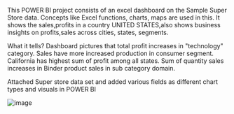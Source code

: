 This POWER BI project consists of an excel dashboard on the Sample Super Store data. Concepts like Excel functions, charts, maps are used in this. 
It shows the sales,profits in a country UNITED STATES,also shows business insights on profits,sales across cities, states, segments.

What it tells?
Dashboard pictures that total profit increases in "technology" category.
Sales have more increased production in consumer segment.
California has highest sum of profit among all states.
Sum of quantity sales increases in Binder product sales in sub category domain.

Attached Super store data set and added various fields as different chart types and visuals in POWER BI

![image](https://github.com/jshree639/Super-store-Dashboard/assets/157203329/1a11f038-a203-4fa6-a9fa-c61c3e71e9c1)
